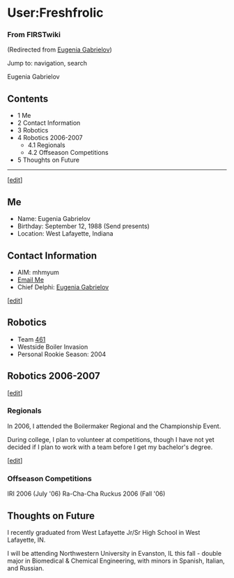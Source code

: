 # User:Freshfrolic

### From FIRSTwiki

(Redirected from [Eugenia
Gabrielov](/index.php?title=Eugenia_Gabrielov&redirect=no "Eugenia Gabrielov"
))

Jump to: navigation, search

Eugenia Gabrielov

## Contents

  * 1 Me
  * 2 Contact Information
  * 3 Robotics
  * 4 Robotics 2006-2007
    * 4.1 Regionals
    * 4.2 Offseason Competitions
  * 5 Thoughts on Future  
---  
  
[[edit](/index.php?title=User:Freshfrolic&action=edit&section=1 "Edit section:
Me" )]

## Me

  * Name: Eugenia Gabrielov 
  * Birthday: September 12, 1988 (Send presents) 
  * Location: West Lafayette, Indiana 


## Contact Information

  * AIM: mhmyum 
  * [Email Me](mailto:a.cookie.for.you@gmail.com "mailto:a.cookie.for.you@gmail.com" )
  * Chief Delphi: [Eugenia Gabrielov](http://www.chiefdelphi.com/forums/member.php?u=4925 "http://www.chiefdelphi.com/forums/member.php?u=4925" )

[[edit](/index.php?title=User:Freshfrolic&action=edit&section=3 "Edit section:
Robotics" )]

## Robotics

  * Team [461](/index.php/461 "461" )
  * Westside Boiler Invasion 
  * Personal Rookie Season: 2004 


## Robotics 2006-2007

[[edit](/index.php?title=User:Freshfrolic&action=edit&section=5 "Edit section:
Regionals" )]

### Regionals

In 2006, I attended the Boilermaker Regional and the Championship Event.

During college, I plan to volunteer at competitions, though I have not yet
decided if I plan to work with a team before I get my bachelor's degree.

[[edit](/index.php?title=User:Freshfrolic&action=edit&section=6 "Edit section:
Offseason Competitions" )]

### Offseason Competitions

IRI 2006 (July '06) Ra-Cha-Cha Ruckus 2006 (Fall '06)


## Thoughts on Future

I recently graduated from West Lafayette Jr/Sr High School in West Lafayette,
IN.

I will be attending Northwestern University in Evanston, IL this fall - double
major in Biomedical &amp; Chemical Engineering, with minors in Spanish,
Italian, and Russian.

